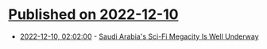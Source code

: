 # [Published on 2022-12-10](index.md)

* [2022-12-10, 02:02:00](https://news.slashdot.org/story/22/12/10/0050213/saudi-arabias-sci-fi-megacity-is-well-underway?utm_source=rss1.0mainlinkanon&utm_medium=feed) - [Saudi Arabia's Sci-Fi Megacity Is Well Underway](https://news.slashdot.org/story/22/12/10/0050213/saudi-arabias-sci-fi-megacity-is-well-underway?utm_source=rss1.0mainlinkanon&utm_medium=feed)
